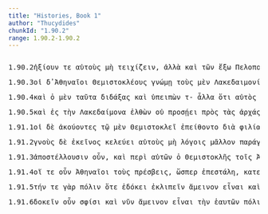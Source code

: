 ```yaml
---
title: "Histories, Book 1"
author: "Thucydides"
chunkId: "1.90.2"
range: 1.90.2-1.90.2
---
```


<pre class="greek prose syntax" data-urn="urn:cts:greekLit:tlg0003.tlg001"><p><span class="subdoc" data-subdoc="1.90.2">1.90.2</span><span class="sentence"><span class="verb " data-def="think, deem worthy, think worthy of a reward, of a punishment" data-flags="v3piia---" data-head="0" data-id="1" data-lemma="ἀξιόω">ἠξίουν </span><span class=" " data-flags="d--------" data-head="1" data-id="2" data-lemma="τε">τε </span><span class=" accusative" data-def="self, him, her, it, the very one, the same" data-flags="p-p---ma-" data-head="7" data-id="3" data-lemma="αὐτός">αὐτοὺς </span><span class=" " data-flags="d--------" data-head="5" data-id="4" data-lemma="μή">μὴ </span><span class="verb " data-def="build a wall, build, they built them" data-flags="v--pna---" data-head="7" data-id="5" data-lemma="τειχίζω">τειχίζειν</span><span class=" " data-flags="u--------" data-head="5" data-id="6" data-lemma=",">, </span><span class=" " data-def="otheruise, but, not only . . but" data-flags="c--------" data-head="1" data-id="7" data-lemma="ἀλλά">ἀλλὰ </span><span class=" " data-flags="d--------" data-head="9" data-id="8" data-lemma="καί">καὶ </span><span class=" genitive" data-flags="l-p---mg-" data-head="19" data-id="9" data-lemma="ὁ">τῶν </span><span class=" " data-def="out, out of, outside" data-flags="r--------" data-head="9" data-id="10" data-lemma="ἔξω">ἔξω </span><span class=" genitive" data-def="the Peloponnesus" data-flags="n-s---fg-" data-head="10" data-id="11" data-lemma="Πελοπόννησος">Πελοποννήσου </span><span class=" " data-def="" data-flags="d--------" data-head="15" data-id="12" data-lemma="μᾶλλον">μᾶλλον </span><span class=" dative" data-def="as great as, how great, as much as, how much, as far as, how far" data-flags="a-p---md-" data-head="14" data-id="13" data-lemma="ὅσος">ὅσοις </span><span class="verb " data-def="make to stand, stand, Aër" data-flags="v3slia---" data-head="9" data-id="14" data-lemma="ἵστημι">εἱστήκει </span><span class="verb " data-def="put down together, join in putting down, take down with, with" data-flags="v--fna---" data-head="7" data-id="15" data-lemma="συγκαθαιρέω">ξυγκαθελεῖν </span><span class=" " data-def="mip, miti, mit, in the midst of, among, between" data-flags="r--------" data-head="15" data-id="16" data-lemma="μετά">μετὰ </span><span class=" genitive" data-def="Rendic.Pont. Accad.Rom. di Arch, they, them, them" data-flags="p-p---mg-" data-head="16" data-id="17" data-lemma="σφεῖς">σφῶν </span><span class=" accusative" data-flags="l-p---ma-" data-head="19" data-id="18" data-lemma="ὁ">τοὺς </span><span class=" accusative" data-def="compassing, encircling, spires, coils" data-flags="a-p---ma-" data-head="15" data-id="19" data-lemma="περίβολος">περιβόλους</span><span class=" " data-flags="u--------" data-head="35" data-id="20" data-lemma=",">, </span><span class=" accusative" data-flags="l-s---na-" data-head="23" data-id="21" data-lemma="ὁ">τὸ </span><span class=" " data-def="indeed, of a truth, but, indeed" data-flags="d--------" data-head="35" data-id="22" data-lemma="μέν">μὲν </span><span class="verb accusative" data-def="will, wish, be willing, wish is will, willed" data-flags="v-sppena-" data-head="24" data-id="23" data-lemma="βούλομαι">βουλόμενον </span><span class=" " data-flags="c--------" data-head="29" data-id="24" data-lemma="καί">καὶ </span><span class=" accusative" data-def="viewed with suspicion, jealousy, an object of suspicion to" data-flags="a-s---na-" data-head="24" data-id="25" data-lemma="ὕποπτος">ὕποπτον </span><span class=" genitive" data-flags="l-s---fg-" data-head="27" data-id="26" data-lemma="ὁ">τῆς </span><span class=" genitive" data-def="means of knowing, mark, token, organ by which one perceives" data-flags="n-s---fg-" data-head="25" data-id="27" data-lemma="γνώμη">γνώμης </span><span class=" " data-flags="d--------" data-head="29" data-id="28" data-lemma="οὐ">οὐ </span><span class="verb nominative" data-flags="v-pppamn-" data-head="35" data-id="29" data-lemma="δηλόω">δηλοῦντες </span><span class=" " data-def="into, to, into" data-flags="r--------" data-head="29" data-id="30" data-lemma="εἰς">ἐς </span><span class=" accusative" data-flags="l-p---ma-" data-head="32" data-id="31" data-lemma="ὁ">τοὺς </span><span class=" accusative" data-flags="n-p---ma-" data-head="30" data-id="32" data-lemma="Ἀθήναιος">Ἀθηναίους</span><span class=" " data-flags="u--------" data-head="29" data-id="33" data-lemma=",">, </span><span class=" " data-def="so, thus, as, how" data-flags="d--------" data-head="45" data-id="34" data-lemma="ὡς">ὡς </span><span class=" " data-flags="c--------" data-head="1" data-id="35" data-lemma="δέ">δὲ </span><span class=" genitive" data-flags="l-s---mg-" data-head="37" data-id="36" data-lemma="ὁ">τοῦ </span><span class=" genitive" data-def="barbarous, non-Greek, foreign, all non-Greek-speaking peoples" data-flags="n-s---mg-" data-head="45" data-id="37" data-lemma="βάρβαρος">βαρβάρου</span><span class=" " data-flags="u--------" data-head="39" data-id="38" data-lemma=",">, </span><span class=" " data-flags="c--------" data-head="45" data-id="39" data-lemma="εἰ">εἰ </span><span class=" " data-def="back, back again, again, anew, encore" data-flags="d--------" data-head="41" data-id="40" data-lemma="αὖθις">αὖθις </span><span class="verb " data-def="come upon, approach, come suddenly upon" data-flags="v3saoa---" data-head="39" data-id="41" data-lemma="ἐπέρχομαι">ἐπέλθοι</span><span class=" " data-flags="u--------" data-head="39" data-id="42" data-lemma=",">, </span><span class=" " data-flags="d--------" data-head="45" data-id="43" data-lemma="οὐ">οὐκ </span><span class=" " data-flags="d--------" data-head="45" data-id="44" data-lemma="ἄν">ἂν </span><span class="verb genitive" data-flags="v-sppamg-" data-head="35" data-id="45" data-lemma="ἔχω">ἔχοντος </span><span class=" " data-def="ápa, ab, ap-ehtre" data-flags="r--------" data-head="56" data-id="46" data-lemma="ἀπό">ἀπὸ </span><span class=" genitive" data-def="strong, secure, safety, strong" data-flags="a-s---ng-" data-head="46" data-id="47" data-lemma="ἐχυρός">ἐχυροῦ </span><span class=" " data-flags="d--------" data-head="56" data-id="48" data-lemma="ποθεν">ποθέν</span><span class=" " data-flags="u--------" data-head="50" data-id="49" data-lemma=",">, </span><span class=" " data-def="like as, even as, as for instance, just as" data-flags="c--------" data-head="56" data-id="50" data-lemma="ὥσπερ">ὥσπερ </span><span class=" " data-flags="d--------" data-head="58" data-id="51" data-lemma="νῦν">νῦν </span><span class=" " data-def="from out of, from, out of, forth from" data-flags="r--------" data-head="58" data-id="52" data-lemma="ἐκ">ἐκ </span><span class=" genitive" data-flags="l-p---fg-" data-head="54" data-id="53" data-lemma="ὁ">τῶν </span><span class=" genitive" data-def="to Thebes, at Thebes, from Thebes" data-flags="n-p---fg-" data-head="52" data-id="54" data-lemma="Θῆβαι">Θηβῶν</span><span class=" " data-flags="u--------" data-head="50" data-id="55" data-lemma=",">, </span><span class="verb " data-def="set in motion, urge on, cheer on, tear, inspired" data-flags="v--pne---" data-head="45" data-id="56" data-lemma="ὁρμάω">ὁρμᾶσθαι</span><span class=" " data-flags="u--------" data-head="0" data-id="57" data-lemma="·">· </span></span><span class="sentence"><span class=" accusative" data-flags="l-s---fa-" data-head="3" data-id="1" data-lemma="ὁ">τήν </span><span class=" " data-flags="d--------" data-head="5" data-id="2" data-lemma="τε">τε </span><span class=" accusative" data-def="the Peloponnesus" data-flags="n-s---fa-" data-head="11" data-id="3" data-lemma="Πελοπόννησος">Πελοπόννησον </span><span class=" dative" data-flags="a-p---md-" data-head="3" data-id="4" data-lemma="πᾶς">πᾶσιν </span><span class="verb " data-def="Spir. Prooem., Eratosth.Prooem, say, affirm, assert, shall we say of" data-flags="v3paia---" data-head="0" data-id="5" data-lemma="φημί">ἔφασαν </span><span class=" accusative" data-def="retiring, retreat, place, means of retreat" data-flags="n-s---fa-" data-head="8" data-id="6" data-lemma="ἀναχώρησις">ἀναχώρησίν </span><span class=" " data-flags="d--------" data-head="8" data-id="7" data-lemma="τε">τε </span><span class=" " data-flags="c--------" data-head="11" data-id="8" data-lemma="καί">καὶ </span><span class=" accusative" data-def="starting-point, base of operations, place of safety" data-flags="n-s---fa-" data-head="8" data-id="9" data-lemma="ἀφορμή">ἀφορμὴν </span><span class=" accusative" data-def="sufficing, becoming, befitting, sufficient, competent to do, sufficient" data-flags="a-s---fa-" data-head="9" data-id="10" data-lemma="ἱκανός">ἱκανὴν </span><span class="verb " data-flags="v--pna---" data-head="5" data-id="11" data-lemma="εἰμί">εἶναι</span><span class=" " data-flags="u--------" data-head="0" data-id="12" data-lemma=".">. </span></span></p><p><span class="subdoc" data-subdoc="1.90.3">1.90.3</span><span class="sentence"><span class=" nominative" data-flags="l-p---mn-" data-head="3" data-id="1" data-lemma="ὁ">οἱ </span><span class=" " data-flags="d--------" data-head="21" data-id="2" data-lemma="δέ">δ̓ </span><span class=" nominative" data-flags="n-p---mn-" data-head="21" data-id="3" data-lemma="Ἀθηναῖος">Ἀθηναῖοι </span><span class=" genitive" data-flags="n-s---mg-" data-head="5" data-id="4" data-lemma="Θεμιστοκλῆς">Θεμιστοκλέους </span><span class=" dative" data-def="means of knowing, mark, token, organ by which one perceives" data-flags="n-s---fd-" data-head="21" data-id="5" data-lemma="γνώμη">γνώμῃ </span><span class=" accusative" data-flags="l-p---ma-" data-head="8" data-id="6" data-lemma="ὁ">τοὺς </span><span class=" " data-def="indeed, of a truth, but, indeed" data-flags="d--------" data-head="8" data-id="7" data-lemma="μέν">μὲν </span><span class=" accusative" data-flags="n-p---ma-" data-head="11" data-id="8" data-lemma="Λακεδαιμόνιος">Λακεδαιμονίους </span><span class=" accusative" data-def="this, u, this man here" data-flags="p-p---na-" data-head="10" data-id="9" data-lemma="οὗτος">ταῦτ̓ </span><span class="verb accusative" data-def="said, avocam, vac" data-flags="v-papama-" data-head="8" data-id="10" data-lemma="εἶπον">εἰπόντας </span><span class="verb nominative" data-def="set apart, to be parted or separated, parted from the throng" data-flags="v-papmmn-" data-head="21" data-id="11" data-lemma="ἀποκρίνω">ἀποκρινάμενοι </span><span class=" " data-flags="c--------" data-head="11" data-id="12" data-lemma="ὅτι">ὅτι </span><span class="verb " data-def="send, send, on" data-flags="v3pasa---" data-head="12" data-id="13" data-lemma="πέμπω">πέμψουσιν </span><span class=" " data-def="so, thus, as, how" data-flags="r--------" data-head="13" data-id="14" data-lemma="ὡς">ὡς </span><span class=" accusative" data-def="self, him, her, it, the very one, the same" data-flags="p-p---ma-" data-head="14" data-id="15" data-lemma="αὐτός">αὐτοὺς </span><span class=" nominative" data-def="old man, the elder, elders" data-flags="n-p---mn-" data-head="13" data-id="16" data-lemma="πρέσβυς">πρέσβεις </span><span class=" " data-def="round about, all round, on both sides, pári" data-flags="r--------" data-head="19" data-id="17" data-lemma="περί">περὶ </span><span class=" genitive" data-flags="p-p---ng-" data-head="17" data-id="18" data-lemma="ὅς">ὧν </span><span class="verb " data-flags="v3ppia---" data-head="24" data-id="19" data-lemma="λέγω">λέγουσιν </span><span class=" " data-def="straight, direct, the vertical, by the straight road" data-flags="d--------" data-head="21" data-id="20" data-lemma="εὐθύς">εὐθὺς </span><span class="verb " data-def="wish to be delivered from, get rid of" data-flags="v3paia---" data-head="0" data-id="21" data-lemma="ἀπαλλαξείω">ἀπήλλαξαν</span><span class=" " data-flags="u--------" data-head="0" data-id="22" data-lemma="·">· </span></span><span class="sentence"><span class=" accusative" data-def="Stadtrecht von Gortyn, of himself, herself, itself, itself, absolutely" data-flags="p-s---ma-" data-head="4" data-id="1" data-lemma="ἑαυτοῦ">ἑαυτὸν </span><span class=" " data-flags="d--------" data-head="3" data-id="2" data-lemma="δέ">δ̓ </span><span class="verb " data-def="urge, drive on, exhort, bid, order" data-flags="v3siia---" data-head="0" data-id="3" data-lemma="κελεύω">ἐκέλευεν </span><span class="verb " data-def="send off, away from, send away, banish" data-flags="v--pna---" data-head="14" data-id="4" data-lemma="ἀποστέλλω">ἀποστέλλειν </span><span class=" " data-def="so, thus, as, how" data-flags="d--------" data-head="6" data-id="5" data-lemma="ὡς">ὡς </span><span class=" accusative" data-flags="a-p---na-" data-head="4" data-id="6" data-lemma="τάχιστος">τάχιστα </span><span class=" nominative" data-flags="l-s---mn-" data-head="8" data-id="7" data-lemma="ὁ">ὁ </span><span class=" nominative" data-flags="n-s---mn-" data-head="3" data-id="8" data-lemma="Θεμιστοκλῆς">Θεμιστοκλῆς </span><span class=" " data-def="into, to, into" data-flags="r--------" data-head="4" data-id="9" data-lemma="εἰς">ἐς </span><span class=" accusative" data-flags="l-s---fa-" data-head="11" data-id="10" data-lemma="ὁ">τὴν </span><span class=" accusative" data-def="" data-flags="n-s---fa-" data-head="9" data-id="11" data-lemma="Λακεδαίμων">Λακεδαίμονα</span><span class=" " data-flags="u--------" data-head="4" data-id="12" data-lemma=",">, </span><span class=" accusative" data-flags="a-p---ma-" data-head="18" data-id="13" data-lemma="ἄλλος">ἄλλους </span><span class=" " data-flags="c--------" data-head="3" data-id="14" data-lemma="δέ">δὲ </span><span class=" " data-def="on the side of, in the direction of, from, at, to, práti" data-flags="r--------" data-head="21" data-id="15" data-lemma="πρός">πρὸς </span><span class=" dative" data-def="Stadtrecht von Gortyn, of himself, herself, itself, itself, absolutely" data-flags="p-s---nd-" data-head="15" data-id="16" data-lemma="ἑαυτοῦ">ἑαυτῷ </span><span class="verb accusative" data-def="take with the hand, grasp, seize, to take, having taken up" data-flags="v-papmma-" data-head="18" data-id="17" data-lemma="αἱρέω">ἑλομένους </span><span class=" nominative" data-def="old man, the elder, elders" data-flags="n-p---mn-" data-head="21" data-id="18" data-lemma="πρέσβυς">πρέσβεις </span><span class=" " data-flags="d--------" data-head="21" data-id="19" data-lemma="μή">μὴ </span><span class=" " data-def="straight, direct, the vertical, by the straight road" data-flags="d--------" data-head="21" data-id="20" data-lemma="εὐθύς">εὐθὺς </span><span class="verb " data-def="send out, forth from, bring out by calling, call" data-flags="v--pna---" data-head="23" data-id="21" data-lemma="ἐκπέμπω">ἐκπέμπειν</span><span class=" " data-flags="u--------" data-head="21" data-id="22" data-lemma=",">, </span><span class=" " data-def="otheruise, but, not only . . but" data-flags="c--------" data-head="14" data-id="23" data-lemma="ἀλλά">ἀλλ̓ </span><span class="verb " data-def="hold, direct towards, restrain, keep in check" data-flags="v--pna---" data-head="23" data-id="24" data-lemma="ἐπίσχω">ἐπισχεῖν </span><span class=" " data-flags="r--------" data-head="24" data-id="25" data-lemma="μέχρι">μέχρι </span><span class=" genitive" data-def="so large, so tall, so great, so many" data-flags="p-s---ng-" data-head="25" data-id="26" data-lemma="τοσοῦτος">τοσούτου </span><span class=" " data-def="until, till, while, until, till" data-flags="c--------" data-head="26" data-id="27" data-lemma="ἕως">ἕως </span><span class=" " data-flags="d--------" data-head="32" data-id="28" data-lemma="ἄν">ἂν </span><span class=" accusative" data-flags="l-s---na-" data-head="30" data-id="29" data-lemma="ὁ">τὸ </span><span class=" accusative" data-def="wall, city-wall, embankment" data-flags="n-s---na-" data-head="32" data-id="30" data-lemma="τεῖχος">τεῖχος </span><span class=" accusative" data-def="sufficing, becoming, befitting, sufficient, competent to do, sufficient" data-flags="a-s---na-" data-head="30" data-id="31" data-lemma="ἱκανός">ἱκανὸν </span><span class="verb " data-def="" data-flags="v3pasa---" data-head="27" data-id="32" data-lemma="αἴρω">ἄρωσιν </span><span class=" " data-def="as being, inasmuch as, since it was, the actual" data-flags="c--------" data-head="31" data-id="33" data-lemma="ὥστε">ὥστε </span><span class="verb " data-def="fight from, to fight from, fight desperately" data-flags="v--pne---" data-head="33" data-id="34" data-lemma="ἀπομάχομαι">ἀπομάχεσθαι </span><span class=" " data-def="from out of, from, out of, forth from" data-flags="r--------" data-head="34" data-id="35" data-lemma="ἐκ">ἐκ </span><span class=" genitive" data-flags="l-s---ng-" data-head="38" data-id="36" data-lemma="ὁ">τοῦ </span><span class=" genitive" data-def="of, with, by force:, constraining, applying force" data-flags="a-s---ngs" data-head="38" data-id="37" data-lemma="ἀναγκαῖος">ἀναγκαιοτάτου </span><span class=" genitive" data-def="height, height, in height" data-flags="n-s---ng-" data-head="35" data-id="38" data-lemma="ὕψος">ὕψους</span><span class=" " data-flags="u--------" data-head="0" data-id="39" data-lemma="·">· </span></span><span class="sentence"><span class="verb " data-def="build a wall, build, they built them" data-flags="v--pna---" data-head="36" data-id="1" data-lemma="τειχίζω">τειχίζειν </span><span class=" " data-flags="d--------" data-head="36" data-id="2" data-lemma="δέ">δὲ </span><span class=" accusative" data-flags="a-p---ma-" data-head="14" data-id="3" data-lemma="πᾶς">πάντας </span><span class=" " data-def="with the whole people, in a mass, body" data-flags="d--------" data-head="14" data-id="4" data-lemma="πανδημεί">πανδημεὶ </span><span class=" accusative" data-flags="l-p---ma-" data-head="14" data-id="5" data-lemma="ὁ">τοὺς </span><span class=" " data-def="in, into, in, in the district of" data-flags="r--------" data-head="5" data-id="6" data-lemma="ἐν">ἐν </span><span class=" dative" data-flags="l-s---fd-" data-head="8" data-id="7" data-lemma="ὁ">τῇ </span><span class=" dative" data-def="city, the citadel, the citadel" data-flags="n-s---fd-" data-head="6" data-id="8" data-lemma="πόλις">πόλει</span><span class=" " data-flags="u--------" data-head="14" data-id="9" data-lemma="[">[ </span><span class=" " data-flags="d--------" data-head="14" data-id="10" data-lemma="καί">καὶ </span><span class=" accusative" data-def="self, him, her, it, the very one, the same" data-flags="p-p---ma-" data-head="14" data-id="11" data-lemma="αὐτός">αὐτοὺς </span><span class=" " data-flags="d--------" data-head="14" data-id="12" data-lemma="καί">καὶ </span><span class=" accusative" data-def="woman, man, mistress, lady" data-flags="n-p---fa-" data-head="14" data-id="13" data-lemma="γυνή">γυναῖκας </span><span class=" " data-flags="c--------" data-head="1" data-id="14" data-lemma="καί">καὶ </span><span class=" accusative" data-def="child, son, daughter" data-flags="n-p---ma-" data-head="14" data-id="15" data-lemma="παῖς">παῖδας</span><span class=" " data-flags="u--------" data-head="14" data-id="16" data-lemma="]">]</span><span class=" " data-flags="u--------" data-head="14" data-id="17" data-lemma=",">, </span><span class="verb accusative" data-def="spare, spare, not destroy" data-flags="v-pppema-" data-head="32" data-id="18" data-lemma="φείδομαι">φειδομένους </span><span class=" " data-def="and not, neither . . nor, both not . . , and" data-flags="d--------" data-head="21" data-id="19" data-lemma="μήτε">μήτε </span><span class=" genitive" data-def="one's own, pertaining to oneself, private, personal, private" data-flags="a-s---ng-" data-head="21" data-id="20" data-lemma="ἴδιος">ἰδίου </span><span class=" " data-def="and not, neither . . nor, both not . . , and" data-flags="c--------" data-head="23" data-id="21" data-lemma="μήτε">μήτε </span><span class=" genitive" data-flags="a-s---ng-" data-head="21" data-id="22" data-lemma="δημόσιος">δημοσίου </span><span class=" genitive" data-def="building, structure" data-flags="n-s---ng-" data-head="18" data-id="23" data-lemma="οἰκοδόμημα">οἰκοδομήματος </span><span class=" " data-def="whence, from whom, which" data-flags="d--------" data-head="27" data-id="24" data-lemma="ὅθεν">ὅθεν </span><span class=" nominative" data-def="any one, any thing, who? what?, si se" data-flags="a-s---fn-" data-head="26" data-id="25" data-lemma="τις">τις </span><span class=" nominative" data-def="help, aid, succour, aid, assistance" data-flags="n-s---fn-" data-head="27" data-id="26" data-lemma="ὠφέλεια">ὠφελία </span><span class="verb " data-flags="v3sfim---" data-head="23" data-id="27" data-lemma="εἰμί">ἔσται </span><span class=" " data-def="into, to, into" data-flags="r--------" data-head="27" data-id="28" data-lemma="εἰς">ἐς </span><span class=" accusative" data-flags="l-s---na-" data-head="30" data-id="29" data-lemma="ὁ">τὸ </span><span class=" accusative" data-def="weorc, var[schwa]za, work" data-flags="n-s---na-" data-head="28" data-id="30" data-lemma="ἔργον">ἔργον</span><span class=" " data-flags="u--------" data-head="18" data-id="31" data-lemma=",">, </span><span class=" " data-def="otheruise, but, not only . . but" data-flags="c--------" data-head="1" data-id="32" data-lemma="ἀλλά">ἀλλὰ </span><span class="verb accusative" data-def="take down, take, down" data-flags="v-pppama-" data-head="32" data-id="33" data-lemma="καθαιρέω">καθαιροῦντας </span><span class=" accusative" data-flags="a-p---na-" data-head="33" data-id="34" data-lemma="πᾶς">πάντα</span><span class=" " data-flags="u--------" data-head="0" data-id="35" data-lemma=".">. </span></span></p><p><span class="subdoc" data-subdoc="1.90.4">1.90.4</span><span class="sentence"><span class=" " data-flags="d--------" data-head="15" data-id="1" data-lemma="καί">καὶ </span><span class=" nominative" data-flags="l-s---mn-" data-head="15" data-id="2" data-lemma="ὁ">ὁ </span><span class=" " data-def="indeed, of a truth, but, indeed" data-flags="d--------" data-head="15" data-id="3" data-lemma="μέν">μὲν </span><span class=" accusative" data-def="this, u, this man here" data-flags="p-p---na-" data-head="5" data-id="4" data-lemma="οὗτος">ταῦτα </span><span class="verb nominative" data-def="instruct, teach, taught" data-flags="v-sapamn-" data-head="6" data-id="5" data-lemma="διδάσκω">διδάξας </span><span class=" " data-flags="c--------" data-head="15" data-id="6" data-lemma="καί">καὶ </span><span class="verb nominative" data-def="say, repeat before, say by way of preface, premise, suggest" data-flags="v-sapamn-" data-head="6" data-id="7" data-lemma="ὑπεῖπον">ὑπειπὼν </span><span class=" accusative" data-flags="l-p---na-" data-head="9" data-id="8" data-lemma="ὁ">τ- </span><span class=" accusative" data-flags="p-p---na-" data-head="14" data-id="9" data-lemma="ἄλλος">ἆλλα </span><span class=" " data-flags="c--------" data-head="7" data-id="10" data-lemma="ὅτι">ὅτι </span><span class=" nominative" data-def="self, him, her, it, the very one, the same" data-flags="p-s---mn-" data-head="14" data-id="11" data-lemma="αὐτός">αὐτὸς </span><span class=" accusative" data-flags="l-p---na-" data-head="9" data-id="12" data-lemma="ὁ">τ- </span><span class=" " data-def="there, in that place, what is, happens there, events there" data-flags="d--------" data-head="9" data-id="13" data-lemma="ἐκεῖ">ἀκεῖ </span><span class="verb " data-def="pass through, pass over, experience certain for-, tunes, fare" data-flags="v3sfoa---" data-head="10" data-id="14" data-lemma="πράσσω">πράξοι </span><span class="verb " data-def="go, come, go, go away, go off" data-flags="v3siie---" data-head="0" data-id="15" data-lemma="οἴχομαι">ᾤχετο</span><span class=" " data-flags="u--------" data-head="0" data-id="16" data-lemma=".">. </span></span></p><p><span class="subdoc" data-subdoc="1.90.5">1.90.5</span><span class="sentence"><span class=" " data-flags="d--------" data-head="12" data-id="1" data-lemma="καί">καὶ </span><span class=" " data-def="into, to, into" data-flags="r--------" data-head="5" data-id="2" data-lemma="εἰς">ἐς </span><span class=" accusative" data-flags="l-s---fa-" data-head="4" data-id="3" data-lemma="ὁ">τὴν </span><span class=" accusative" data-def="" data-flags="n-s---fa-" data-head="2" data-id="4" data-lemma="Λακεδαίμων">Λακεδαίμονα </span><span class="verb nominative" data-def="ibo, start, set out, was setting out" data-flags="v-sapamn-" data-head="12" data-id="5" data-lemma="ἔρχομαι">ἐλθὼν </span><span class=" " data-flags="d--------" data-head="7" data-id="6" data-lemma="οὐ">οὐ </span><span class="verb " data-flags="v3siia---" data-head="12" data-id="7" data-lemma="πρόσειμι">προσῄει </span><span class=" " data-def="on the side of, in the direction of, from, at, to, práti" data-flags="r--------" data-head="7" data-id="8" data-lemma="πρός">πρὸς </span><span class=" accusative" data-flags="l-p---fa-" data-head="10" data-id="9" data-lemma="ὁ">τὰς </span><span class=" accusative" data-def="beginning, origin, a foundation, source" data-flags="n-p---fa-" data-head="8" data-id="10" data-lemma="ἀρχή">ἀρχάς</span><span class=" " data-flags="u--------" data-head="7" data-id="11" data-lemma=",">, </span><span class=" " data-def="otheruise, but, not only . . but" data-flags="c--------" data-head="0" data-id="12" data-lemma="ἀλλά">ἀλλὰ </span><span class="verb " data-def="carry over, across, cross over" data-flags="v3siia---" data-head="14" data-id="13" data-lemma="διάγω">διῆγε </span><span class=" " data-flags="c--------" data-head="12" data-id="14" data-lemma="καί">καὶ </span><span class="verb " data-def="allege by way, of excuse, plead in excuse, allege as an excuse that" data-flags="v3siie---" data-head="14" data-id="15" data-lemma="προφασίζομαι">προυφασίζετο</span><span class=" " data-flags="u--------" data-head="0" data-id="16" data-lemma=".">. </span></span><span class="sentence"><span class=" " data-flags="d--------" data-head="17" data-id="1" data-lemma="καί">καὶ </span><span class=" " data-def="when, when, when" data-flags="c--------" data-head="17" data-id="2" data-lemma="ὁπότε">ὁπότε </span><span class=" nominative" data-def="any one, any thing, who? what?, si se" data-flags="p-s---mn-" data-head="5" data-id="3" data-lemma="τις">τις </span><span class=" accusative" data-def="self, him, her, it, the very one, the same" data-flags="p-s---ma-" data-head="5" data-id="4" data-lemma="αὐτός">αὐτὸν </span><span class="verb " data-def="ask, inquire, learn by inquiry, ask after" data-flags="v3saom---" data-head="2" data-id="5" data-lemma="ἔρομαι">ἔροιτο </span><span class=" genitive" data-flags="l-p---mg-" data-head="9" data-id="6" data-lemma="ὁ">τῶν </span><span class=" " data-def="in, into, in, in the district of" data-flags="r--------" data-head="9" data-id="7" data-lemma="ἐν">ἐν </span><span class=" dative" data-def="coming to pass, performance, consummation, fulfilment, execution, result" data-flags="n-s---nd-" data-head="7" data-id="8" data-lemma="τέλος">τέλει </span><span class="verb genitive" data-flags="v-pppamg-" data-head="3" data-id="9" data-lemma="εἰμί">ὄντων </span><span class=" " data-flags="c--------" data-head="5" data-id="10" data-lemma="ὅτι">ὅτι </span><span class=" " data-flags="d--------" data-head="12" data-id="11" data-lemma="οὐ">οὐκ </span><span class="verb " data-def="come upon, approach, come suddenly upon" data-flags="v3spie---" data-head="10" data-id="12" data-lemma="ἐπέρχομαι">ἐπέρχεται </span><span class=" " data-flags="r--------" data-head="12" data-id="13" data-lemma="ἐπί">ἐπὶ </span><span class=" accusative" data-flags="l-s---na-" data-head="15" data-id="14" data-lemma="ὁ">τὸ </span><span class=" accusative" data-def="common, shared in common, common" data-flags="a-s---na-" data-head="13" data-id="15" data-lemma="κοινός">κοινόν</span><span class=" " data-flags="u--------" data-head="2" data-id="16" data-lemma=",">, </span><span class="verb " data-def="Spir. Prooem., Eratosth.Prooem, say, affirm, assert, shall we say of" data-flags="v3siia---" data-head="0" data-id="17" data-lemma="φημί">ἔφη </span><span class=" accusative" data-flags="l-p---ma-" data-head="19" data-id="18" data-lemma="ὁ">τοὺς </span><span class=" nominative" data-def="" data-flags="n-p---mn-" data-head="20" data-id="19" data-lemma="σύμπρεσβυς">ξυμπρέσβεις </span><span class="verb " data-def="wait for, await, dost, wait for" data-flags="v--pna---" data-head="23" data-id="20" data-lemma="ἀναμένω">ἀναμένειν</span><span class=" " data-flags="u--------" data-head="20" data-id="21" data-lemma=",">, </span><span class=" genitive" data-def="occupation, business, engagement, engagement, business" data-flags="n-s---fg-" data-head="25" data-id="22" data-lemma="ἀσχολία">ἀσχολίας </span><span class=" " data-flags="c--------" data-head="30" data-id="23" data-lemma="δέ">δέ </span><span class=" genitive" data-def="any one, any thing, who? what?, si se" data-flags="a-s---fg-" data-head="22" data-id="24" data-lemma="τις">τινος </span><span class="verb genitive" data-flags="v-sppafg-" data-head="27" data-id="25" data-lemma="εἰμί">οὔσης </span><span class=" accusative" data-def="self, him, her, it, the very one, the same" data-flags="p-p---ma-" data-head="27" data-id="26" data-lemma="αὐτός">αὐτοὺς </span><span class="verb " data-def="leave remaining, leave, fail" data-flags="v--anp---" data-head="23" data-id="27" data-lemma="ὑπολείπω">ὑπολειφθῆναι</span><span class=" " data-flags="u--------" data-head="23" data-id="28" data-lemma=",">, </span><span class="verb " data-def="receive favourably, accept, receive hospitably, admit" data-flags="v--pne---" data-head="34" data-id="29" data-lemma="προσδέχομαι">προσδέχεσθαι </span><span class=" " data-flags="c--------" data-head="17" data-id="30" data-lemma="μέντοι">μέντοι </span><span class=" " data-def="in, into, in, in the district of" data-flags="r--------" data-head="33" data-id="31" data-lemma="ἐν">ἐν </span><span class=" dative" data-def="swift, fleet, quick, quick, hasty" data-flags="a-s---nd-" data-head="31" data-id="32" data-lemma="ταχύς">τάχει </span><span class="verb " data-def="to have come, be present, had come, shall have come" data-flags="v--fna---" data-head="29" data-id="33" data-lemma="ἥκω">ἥξειν </span><span class=" " data-flags="c--------" data-head="30" data-id="34" data-lemma="καί">καὶ </span><span class="verb " data-def="wonder, marvel, marvel at, wonder" data-flags="v--pna---" data-head="34" data-id="35" data-lemma="θαυμάζω">θαυμάζειν </span><span class=" " data-def="so, thus, as, how" data-flags="c--------" data-head="35" data-id="36" data-lemma="ὡς">ὡς </span><span class=" " data-def="not yet, not, not at all" data-flags="d--------" data-head="38" data-id="37" data-lemma="οὔπω">οὔπω </span><span class="verb " data-flags="v3ppia---" data-head="36" data-id="38" data-lemma="πάρειμι">πάρεισιν</span><span class=" " data-flags="u--------" data-head="0" data-id="39" data-lemma=".">. </span></span></p><p><span class="subdoc" data-subdoc="1.91.1">1.91.1</span><span class="sentence"><span class=" nominative" data-flags="l-p---mn-" data-head="3" data-id="1" data-lemma="ὁ">οἱ </span><span class=" " data-flags="d--------" data-head="13" data-id="2" data-lemma="δέ">δὲ </span><span class="verb nominative" data-def="hear, hear, hear of, hear tell of" data-flags="v-pppamn-" data-head="13" data-id="3" data-lemma="ἀκούω">ἀκούοντες </span><span class=" dative" data-flags="l-s---md-" data-head="6" data-id="4" data-lemma="ὁ">τῷ </span><span class=" " data-def="indeed, of a truth, but, indeed" data-flags="d--------" data-head="13" data-id="5" data-lemma="μέν">μὲν </span><span class=" dative" data-flags="n-s---md-" data-head="3" data-id="6" data-lemma="Θεμιστοκλῆς">Θεμιστοκλεῖ </span><span class="verb " data-def="persuade, obey, obey" data-flags="v3piie---" data-head="13" data-id="7" data-lemma="πείθω">ἐπείθοντο </span><span class=" " data-def="through, in a line, right through" data-flags="r--------" data-head="7" data-id="8" data-lemma="διά">διὰ </span><span class=" accusative" data-def="affectionate regard, friendship, loving, affection" data-flags="n-s---fa-" data-head="8" data-id="9" data-lemma="φιλία">φιλίαν </span><span class=" genitive" data-def="self, him, her, it, the very one, the same" data-flags="p-s---mg-" data-head="9" data-id="10" data-lemma="αὐτός">αὐτοῦ</span><span class=" " data-flags="u--------" data-head="7" data-id="11" data-lemma=",">, </span><span class=" genitive" data-flags="l-p---mg-" data-head="14" data-id="12" data-lemma="ὁ">τῶν </span><span class=" " data-flags="c--------" data-head="0" data-id="13" data-lemma="δέ">δὲ </span><span class=" genitive" data-flags="p-p---mg-" data-head="16" data-id="14" data-lemma="ἄλλος">ἄλλων </span><span class="verb genitive" data-def="arrive at, come to, reach:, came up to, came to" data-flags="v-pppemg-" data-head="16" data-id="15" data-lemma="ἀφικνέομαι">ἀφικνουμένων </span><span class=" " data-flags="c--------" data-head="28" data-id="16" data-lemma="καί">καὶ </span><span class=" " data-def="clear, plain, distinct, distinctly legible, prominent" data-flags="d--------" data-head="18" data-id="17" data-lemma="σαφής">σαφῶς </span><span class="verb genitive" data-def="speak against, accuse, denounce" data-flags="v-pppamg-" data-head="16" data-id="18" data-lemma="κατηγορέω">κατηγορούντων </span><span class=" " data-flags="c--------" data-head="18" data-id="19" data-lemma="ὅτι">ὅτι </span><span class="verb " data-def="build a wall, build, they built them" data-flags="v3spie---" data-head="22" data-id="20" data-lemma="τειχίζω">τειχίζεταί </span><span class=" " data-flags="d--------" data-head="22" data-id="21" data-lemma="τε">τε </span><span class=" " data-flags="c--------" data-head="19" data-id="22" data-lemma="καί">καὶ </span><span class=" " data-flags="d--------" data-head="25" data-id="23" data-lemma="ἤδη">ἤδη </span><span class=" accusative" data-def="height, height, in height" data-flags="n-s---na-" data-head="25" data-id="24" data-lemma="ὕψος">ὕψος </span><span class="verb " data-def="a, take, receive" data-flags="v3spia---" data-head="22" data-id="25" data-lemma="λαμβάνω">λαμβάνει</span><span class=" " data-flags="u--------" data-head="16" data-id="26" data-lemma=",">, </span><span class=" " data-flags="d--------" data-head="28" data-id="27" data-lemma="οὐ">οὐκ </span><span class="verb " data-flags="v3piia---" data-head="13" data-id="28" data-lemma="ἔχω">εἶχον </span><span class=" " data-flags="c--------" data-head="28" data-id="29" data-lemma="ὅπως">ὅπως </span><span class="verb " data-flags="v3spia---" data-head="29" data-id="30" data-lemma="χρή">χρὴ </span><span class="verb " data-def="to be, disbelieve, distrust, was distrusted" data-flags="v--ana---" data-head="30" data-id="31" data-lemma="ἀπιστέω">ἀπιστῆσαι</span><span class=" " data-flags="u--------" data-head="0" data-id="32" data-lemma=".">. </span></span></p><p><span class="subdoc" data-subdoc="1.91.2">1.91.2</span><span class="sentence"><span class="verb nominative" data-def="come to know, perceive, know, know by reflection" data-flags="v-sapamn-" data-head="4" data-id="1" data-lemma="γιγνώσκω">γνοὺς </span><span class=" " data-flags="d--------" data-head="4" data-id="2" data-lemma="δέ">δὲ </span><span class=" nominative" data-def="the person there, that person, thing, the more remote" data-flags="p-s---mn-" data-head="4" data-id="3" data-lemma="ἐκεῖνος">ἐκεῖνος </span><span class="verb " data-def="urge, drive on, exhort, bid, order" data-flags="v3spia---" data-head="0" data-id="4" data-lemma="κελεύω">κελεύει </span><span class=" accusative" data-def="self, him, her, it, the very one, the same" data-flags="p-p---ma-" data-head="4" data-id="5" data-lemma="αὐτός">αὐτοὺς </span><span class=" " data-flags="d--------" data-head="9" data-id="6" data-lemma="μή">μὴ </span><span class=" dative" data-def="computation, reckoning, account, accounts" data-flags="n-p---md-" data-head="9" data-id="7" data-lemma="λόγος">λόγοις </span><span class=" " data-def="" data-flags="d--------" data-head="9" data-id="8" data-lemma="μᾶλλον">μᾶλλον </span><span class="verb " data-def="lead by, past, past" data-flags="v--pne---" data-head="4" data-id="9" data-lemma="παράγω">παράγεσθαι </span><span class=" " data-flags="c--------" data-head="8" data-id="10" data-lemma="ἤ">ἢ </span><span class="verb " data-def="send, send, on" data-flags="v--ana---" data-head="10" data-id="11" data-lemma="πέμπω">πέμψαι </span><span class=" genitive" data-def="Rendic.Pont. Accad.Rom. di Arch, they, them, them" data-flags="p-p---mg-" data-head="14" data-id="12" data-lemma="σφεῖς">σφῶν </span><span class=" genitive" data-def="self, him, her, it, the very one, the same" data-flags="a-p---mg-" data-head="12" data-id="13" data-lemma="αὐτός">αὐτῶν </span><span class=" accusative" data-def="nar-, ner-, nṛ-, nṛ" data-flags="n-p---ma-" data-head="11" data-id="14" data-lemma="ἀνήρ">ἄνδρας </span><span class=" nominative" data-def="that, Aër, any one who, anything which, whosoever, whichsoever" data-flags="p-p---mn-" data-head="19" data-id="15" data-lemma="ὅστις">οἵτινες </span><span class=" nominative" data-def="useful, good of its kind, serviceable, wholesome, for" data-flags="a-p---mn-" data-head="17" data-id="16" data-lemma="χρηστός">χρηστοὶ </span><span class=" " data-flags="c--------" data-head="15" data-id="17" data-lemma="καί">καὶ </span><span class=" " data-flags="d--------" data-head="17" data-id="18" data-lemma="πιστός">πιστῶς </span><span class="verb " data-def="carry back tidings of, report, tell of, proclaim" data-flags="v3pfia---" data-head="14" data-id="19" data-lemma="ἀναγγέλλω">ἀναγγελοῦσι </span><span class="verb nominative" data-def="look, about carefully, spy, he looked after" data-flags="v-papemn-" data-head="19" data-id="20" data-lemma="σκέπτομαι">σκεψάμενοι</span><span class=" " data-flags="u--------" data-head="0" data-id="21" data-lemma=".">. </span></span></p><p><span class="subdoc" data-subdoc="1.91.3">1.91.3</span><span class="sentence"><span class="verb " data-def="send off, away from, send away, banish" data-flags="v3ppia---" data-head="4" data-id="1" data-lemma="ἀποστέλλω">ἀποστέλλουσιν </span><span class=" " data-def="certainly, in fact, really, really" data-flags="d--------" data-head="4" data-id="2" data-lemma="οὖν">οὖν</span><span class=" " data-flags="u--------" data-head="1" data-id="3" data-lemma=",">, </span><span class=" " data-flags="c--------" data-head="0" data-id="4" data-lemma="καί">καὶ </span><span class=" " data-def="round about, all round, on both sides, pári" data-flags="r--------" data-head="12" data-id="5" data-lemma="περί">περὶ </span><span class=" genitive" data-def="self, him, her, it, the very one, the same" data-flags="p-p---mg-" data-head="5" data-id="6" data-lemma="αὐτός">αὐτῶν </span><span class=" nominative" data-flags="l-s---mn-" data-head="8" data-id="7" data-lemma="ὁ">ὁ </span><span class=" nominative" data-flags="n-s---mn-" data-head="12" data-id="8" data-lemma="Θεμιστοκλῆς">Θεμιστοκλῆς </span><span class=" dative" data-flags="l-p---md-" data-head="10" data-id="9" data-lemma="ὁ">τοῖς </span><span class=" dative" data-flags="n-p---md-" data-head="12" data-id="10" data-lemma="Ἀθήναιος">Ἀθηναίοις </span><span class=" " data-flags="d--------" data-head="12" data-id="11" data-lemma="κρύφα">κρύφα </span><span class="verb " data-def="send, send, on" data-flags="v3spia---" data-head="4" data-id="12" data-lemma="πέμπω">πέμπει </span><span class="verb nominative" data-def="urge, drive on, exhort, bid, order" data-flags="v-sppamn-" data-head="12" data-id="13" data-lemma="κελεύω">κελεύων </span><span class=" " data-def="so, thus, as, how" data-flags="d--------" data-head="15" data-id="14" data-lemma="ὡς">ὡς </span><span class=" accusative" data-def="least, worst, least" data-flags="a-p---na-" data-head="17" data-id="15" data-lemma="ἥκιστος">ἥκιστα </span><span class=" " data-def="coming to light, coming suddenly into view, appearing, present to aid, in full view" data-flags="d--------" data-head="17" data-id="16" data-lemma="ἐπιφανής">ἐπιφανῶς </span><span class="verb " data-def="hold fast, hold back, withhold, check, restrain, bridle" data-flags="v--ana---" data-head="18" data-id="17" data-lemma="κατέχω">κατασχεῖν </span><span class=" " data-flags="c--------" data-head="13" data-id="18" data-lemma="καί">καὶ </span><span class=" " data-flags="d--------" data-head="20" data-id="19" data-lemma="μή">μὴ </span><span class="verb " data-def="send forth, discharge, throw oneself, give oneself up" data-flags="v--ana---" data-head="18" data-id="20" data-lemma="ἀφίημι">ἀφεῖναι </span><span class=" " data-def="before, until, before, sooner" data-flags="c--------" data-head="20" data-id="21" data-lemma="πρίν">πρὶν </span><span class=" " data-flags="d--------" data-head="25" data-id="22" data-lemma="ἄν">ἂν </span><span class=" nominative" data-def="self, him, her, it, the very one, the same" data-flags="p-p---mn-" data-head="25" data-id="23" data-lemma="αὐτός">αὐτοὶ </span><span class=" " data-def="back, backwards, back, restore, back" data-flags="d--------" data-head="25" data-id="24" data-lemma="πάλιν">πάλιν </span><span class="verb " data-def="take care of, provide for, receive, treat, attended to" data-flags="v3pasp---" data-head="21" data-id="25" data-lemma="κομίζω">κομισθῶσιν</span><span class=" " data-flags="u--------" data-head="30" data-id="26" data-lemma="(">( </span><span class=" " data-flags="d--------" data-head="30" data-id="27" data-lemma="ἤδη">ἤδη </span><span class=" " data-def="for, yes, . . , no, ay doubtless" data-flags="d--------" data-head="30" data-id="28" data-lemma="γάρ">γὰρ </span><span class=" " data-flags="d--------" data-head="30" data-id="29" data-lemma="καί">καὶ </span><span class="verb " data-def="to have come, be present, had come, shall have come" data-flags="v3piia---" data-head="0" data-id="30" data-lemma="ἥκω">ἧκον </span><span class=" dative" data-def="self, him, her, it, the very one, the same" data-flags="p-s---md-" data-head="30" data-id="31" data-lemma="αὐτός">αὐτῷ </span><span class=" nominative" data-flags="l-p---mn-" data-head="33" data-id="32" data-lemma="ὁ">οἱ </span><span class=" nominative" data-def="" data-flags="n-p---mn-" data-head="34" data-id="33" data-lemma="σύμπρεσβυς">ξυμπρέσβεις</span><span class=" " data-flags="u--------" data-head="30" data-id="34" data-lemma=",">, </span><span class=" nominative" data-flags="n-s---mn-" data-head="39" data-id="35" data-lemma="Ἁβρώνιχος">Ἁβρώνιχός </span><span class=" " data-flags="d--------" data-head="39" data-id="36" data-lemma="τε">τε </span><span class=" nominative" data-flags="l-s---mn-" data-head="35" data-id="37" data-lemma="ὁ">ὁ </span><span class=" genitive" data-flags="n-s---mg-" data-head="35" data-id="38" data-lemma="Λυσικλῆς">Λυσικλέους </span><span class=" " data-flags="c--------" data-head="34" data-id="39" data-lemma="καί">καὶ </span><span class=" nominative" data-flags="n-s---mn-" data-head="39" data-id="40" data-lemma="Ἀριστείδης">Ἀριστείδης </span><span class=" nominative" data-flags="l-s---mn-" data-head="40" data-id="41" data-lemma="ὁ">ὁ </span><span class=" genitive" data-flags="n-s---mg-" data-head="40" data-id="42" data-lemma="Λυσίμαχος">Λυσιμάχου</span><span class=" " data-flags="u--------" data-head="44" data-id="43" data-lemma=",">, </span><span class="verb nominative" data-def="bear a message, may bring, word" data-flags="v-pppamn-" data-head="30" data-id="44" data-lemma="ἀγγέλλω">ἀγγέλλοντες </span><span class="verb " data-flags="v--pna---" data-head="44" data-id="45" data-lemma="ἔχω">ἔχειν </span><span class=" " data-def="sufficing, becoming, befitting, sufficient, competent to do, sufficient" data-flags="d--------" data-head="45" data-id="46" data-lemma="ἱκανός">ἱκανῶς </span><span class=" accusative" data-flags="l-s---na-" data-head="48" data-id="47" data-lemma="ὁ">τὸ </span><span class=" accusative" data-def="wall, city-wall, embankment" data-flags="n-s---na-" data-head="45" data-id="48" data-lemma="τεῖχος">τεῖχος</span><span class=" " data-flags="u--------" data-head="30" data-id="49" data-lemma=")">) </span><span class="verb " data-def="put to flight, terrify, alarm, to frighten" data-flags="v3siie---" data-head="0" data-id="50" data-lemma="φοβέω">ἐφοβεῖτο </span><span class=" " data-def="for, yes, . . , no, ay doubtless" data-flags="d--------" data-head="50" data-id="51" data-lemma="γάρ">γὰρ </span><span class=" " data-flags="c--------" data-head="50" data-id="52" data-lemma="μή">μὴ </span><span class=" nominative" data-flags="l-p---mn-" data-head="54" data-id="53" data-lemma="ὁ">οἱ </span><span class=" nominative" data-flags="n-p---mn-" data-head="62" data-id="54" data-lemma="Λακεδαιμόνιος">Λακεδαιμόνιοι </span><span class=" accusative" data-def="Rendic.Pont. Accad.Rom. di Arch, they, them, them" data-flags="p-p---ma-" data-head="62" data-id="55" data-lemma="σφεῖς">σφᾶς</span><span class=" " data-flags="u--------" data-head="57" data-id="56" data-lemma=",">, </span><span class=" " data-def="when, when, when" data-flags="c--------" data-head="62" data-id="57" data-lemma="ὁπότε">ὁπότε </span><span class=" " data-def="clear, plain, distinct, distinctly legible, prominent" data-flags="d--------" data-head="59" data-id="58" data-lemma="σαφής">σαφῶς </span><span class="verb " data-def="hear, hear, hear of, hear tell of" data-flags="v3paoa---" data-head="57" data-id="59" data-lemma="ἀκούω">ἀκούσειαν</span><span class=" " data-flags="u--------" data-head="57" data-id="60" data-lemma=",">, </span><span class=" " data-def="no more, no longer, no further, not now" data-flags="d--------" data-head="62" data-id="61" data-lemma="οὐκέτι">οὐκέτι </span><span class="verb " data-def="send forth, discharge, throw oneself, give oneself up" data-flags="v3pasa---" data-head="52" data-id="62" data-lemma="ἀφίημι">ἀφῶσιν</span><span class=" " data-flags="u--------" data-head="0" data-id="63" data-lemma=".">. </span></span></p><p><span class="subdoc" data-subdoc="1.91.4">1.91.4</span><span class="sentence"><span class=" nominative" data-flags="l-p---mn-" data-head="4" data-id="1" data-lemma="ὁ">οἵ </span><span class=" " data-flags="d--------" data-head="13" data-id="2" data-lemma="τε">τε </span><span class=" " data-def="certainly, in fact, really, really" data-flags="d--------" data-head="13" data-id="3" data-lemma="οὖν">οὖν </span><span class=" nominative" data-flags="n-p---mn-" data-head="11" data-id="4" data-lemma="Ἀθηναῖος">Ἀθηναῖοι </span><span class=" accusative" data-flags="l-p---ma-" data-head="6" data-id="5" data-lemma="ὁ">τοὺς </span><span class=" nominative" data-def="old man, the elder, elders" data-flags="n-p---mn-" data-head="11" data-id="6" data-lemma="πρέσβυς">πρέσβεις</span><span class=" " data-flags="u--------" data-head="8" data-id="7" data-lemma=",">, </span><span class=" " data-def="like as, even as, as for instance, just as" data-flags="c--------" data-head="11" data-id="8" data-lemma="ὥσπερ">ὥσπερ </span><span class="verb " data-def="send to, send a message, write word" data-flags="v3saip---" data-head="8" data-id="9" data-lemma="ἐπιστέλλω">ἐπεστάλη</span><span class=" " data-flags="u--------" data-head="8" data-id="10" data-lemma=",">, </span><span class="verb " data-def="hold fast, hold back, withhold, check, restrain, bridle" data-flags="v3piia---" data-head="13" data-id="11" data-lemma="κατέχω">κατεῖχον</span><span class=" " data-flags="u--------" data-head="11" data-id="12" data-lemma=",">, </span><span class=" " data-flags="c--------" data-head="0" data-id="13" data-lemma="καί">καὶ </span><span class=" nominative" data-flags="l-s---mn-" data-head="15" data-id="14" data-lemma="ὁ">ὁ </span><span class=" nominative" data-flags="n-s---mn-" data-head="22" data-id="15" data-lemma="Θεμιστοκλῆς">Θεμιστοκλῆς </span><span class="verb nominative" data-def="come upon, approach, come suddenly upon" data-flags="v-sapamn-" data-head="22" data-id="16" data-lemma="ἐπέρχομαι">ἐπελθὼν </span><span class=" dative" data-flags="l-p---md-" data-head="18" data-id="17" data-lemma="ὁ">τοῖς </span><span class=" dative" data-flags="n-p---md-" data-head="16" data-id="18" data-lemma="Λακεδαιμόνιος">Λακεδαιμονίοις </span><span class=" " data-def="here, there, here, in this material world" data-flags="d--------" data-head="22" data-id="19" data-lemma="ἐνταῦθα">ἐνταῦθα </span><span class=" " data-flags="d--------" data-head="22" data-id="20" data-lemma="δή">δὴ </span><span class=" " data-def="visible, manifest, if detected, known" data-flags="d--------" data-head="22" data-id="21" data-lemma="φανερός">φανερῶς </span><span class="verb " data-def="said, avocam, vac" data-flags="v3saia---" data-head="13" data-id="22" data-lemma="εἶπον">εἶπεν </span><span class=" " data-flags="c--------" data-head="22" data-id="23" data-lemma="ὅτι">ὅτι </span><span class=" nominative" data-flags="l-s---fn-" data-head="26" data-id="24" data-lemma="ὁ">ἡ </span><span class=" " data-def="indeed, of a truth, but, indeed" data-flags="d--------" data-head="38" data-id="25" data-lemma="μέν">μὲν </span><span class=" nominative" data-def="city, the citadel, the citadel" data-flags="n-s---fn-" data-head="28" data-id="26" data-lemma="πόλις">πόλις </span><span class=" genitive" data-def="Rendic.Pont. Accad.Rom. di Arch, they, them, them" data-flags="p-p---mg-" data-head="26" data-id="27" data-lemma="σφεῖς">σφῶν </span><span class="verb " data-def="build a wall, build, they built them" data-flags="v3srie---" data-head="23" data-id="28" data-lemma="τειχίζω">τετείχισται </span><span class=" " data-flags="d--------" data-head="28" data-id="29" data-lemma="ἤδη">ἤδη </span><span class=" " data-def="as being, inasmuch as, since it was, the actual" data-flags="c--------" data-head="28" data-id="30" data-lemma="ὥστε">ὥστε </span><span class=" nominative" data-def="sufficing, becoming, befitting, sufficient, competent to do, sufficient" data-flags="a-s---fn-" data-head="32" data-id="31" data-lemma="ἱκανός">ἱκανὴ </span><span class="verb " data-flags="v--pna---" data-head="38" data-id="32" data-lemma="εἰμί">εἶναι </span><span class="verb " data-flags="v--pna---" data-head="31" data-id="33" data-lemma="σώζω">σῴζειν </span><span class=" accusative" data-flags="l-p---ma-" data-head="35" data-id="34" data-lemma="ὁ">τοὺς </span><span class="verb accusative" data-def="dwell in, to dwell in, dwell in" data-flags="v-pppama-" data-head="33" data-id="35" data-lemma="ἐνοικέω">ἐνοικοῦντας</span><span class=" " data-flags="u--------" data-head="37" data-id="36" data-lemma=",">, </span><span class=" " data-flags="c--------" data-head="54" data-id="37" data-lemma="εἰ">εἰ </span><span class=" " data-flags="c--------" data-head="30" data-id="38" data-lemma="δέ">δέ </span><span class=" accusative" data-def="any one, any thing, who? what?, si se" data-flags="p-s---na-" data-head="40" data-id="39" data-lemma="τις">τι </span><span class="verb " data-def="will, wish, be willing, wish is will, willed" data-flags="v3ppie---" data-head="37" data-id="40" data-lemma="βούλομαι">βούλονται </span><span class=" nominative" data-flags="n-p---mn-" data-head="42" data-id="41" data-lemma="Λακεδαιμόνιος">Λακεδαιμόνιοι </span><span class=" " data-flags="c--------" data-head="40" data-id="42" data-lemma="ἤ">ἢ </span><span class=" nominative" data-flags="l-p---mn-" data-head="44" data-id="43" data-lemma="ὁ">οἱ </span><span class=" nominative" data-def="fighting along with, leagued, allied with, ally" data-flags="n-p---mn-" data-head="42" data-id="44" data-lemma="σύμμαχος">ξύμμαχοι </span><span class="verb " data-def="to be the elder, eldest, to be older than, be the eldest of" data-flags="v--pne---" data-head="40" data-id="45" data-lemma="πρεσβεύω">πρεσβεύεσθαι </span><span class=" " data-def="beside, from the side of, from beside, from, beside" data-flags="r--------" data-head="45" data-id="46" data-lemma="παρά">παρὰ </span><span class=" accusative" data-def="Rendic.Pont. Accad.Rom. di Arch, they, them, them" data-flags="p-p---ma-" data-head="46" data-id="47" data-lemma="σφεῖς">σφᾶς</span><span class=" " data-flags="u--------" data-head="37" data-id="48" data-lemma=",">, </span><span class=" " data-def="so, thus, as, how" data-flags="d--------" data-head="51" data-id="49" data-lemma="ὡς">ὡς </span><span class=" " data-def="on the side of, in the direction of, from, at, to, práti" data-flags="r--------" data-head="54" data-id="50" data-lemma="πρός">πρὸς </span><span class="verb accusative" data-def="know one from the other, distinguish, discern, to distinguish, to be distinguished, celebrated" data-flags="v-pppama-" data-head="50" data-id="51" data-lemma="διαγιγνώσκω">διαγιγνώσκοντας </span><span class=" accusative" data-flags="l-s---na-" data-head="53" data-id="52" data-lemma="ὁ">τὸ </span><span class=" accusative" data-def="remaining over, descendants, it remains" data-flags="a-s---na-" data-head="54" data-id="53" data-lemma="λοιπός">λοιπὸν </span><span class="verb " data-flags="v--pna---" data-head="38" data-id="54" data-lemma="εἶμι">ἰέναι </span><span class=" accusative" data-flags="l-p---na-" data-head="59" data-id="55" data-lemma="ὁ">τά </span><span class=" " data-flags="d--------" data-head="60" data-id="56" data-lemma="τε">τε </span><span class=" dative" data-def="Rendic.Pont. Accad.Rom. di Arch, they, them, them" data-flags="p-p---md-" data-head="59" data-id="57" data-lemma="σφεῖς">σφίσιν </span><span class=" dative" data-def="self, him, her, it, the very one, the same" data-flags="a-p---md-" data-head="57" data-id="58" data-lemma="αὐτός">αὐτοῖς </span><span class=" accusative" data-def="accompanying, companion, suitable, useful, profitable" data-flags="a-p---na-" data-head="60" data-id="59" data-lemma="σύμφορος">ξύμφορα </span><span class=" " data-flags="c--------" data-head="51" data-id="60" data-lemma="καί">καὶ </span><span class=" accusative" data-flags="l-p---na-" data-head="62" data-id="61" data-lemma="ὁ">τὰ </span><span class=" accusative" data-def="common, shared in common, common" data-flags="a-p---na-" data-head="60" data-id="62" data-lemma="κοινός">κοινά</span><span class=" " data-flags="u--------" data-head="0" data-id="63" data-lemma=".">. </span></span></p><p><span class="subdoc" data-subdoc="1.91.5">1.91.5</span><span class="sentence"><span class=" accusative" data-flags="l-s---fa-" data-head="4" data-id="1" data-lemma="ὁ">τήν </span><span class=" " data-flags="d--------" data-head="10" data-id="2" data-lemma="τε">τε </span><span class=" " data-def="for, yes, . . , no, ay doubtless" data-flags="d--------" data-head="18" data-id="3" data-lemma="γάρ">γὰρ </span><span class=" accusative" data-def="city, the citadel, the citadel" data-flags="n-s---fa-" data-head="7" data-id="4" data-lemma="πόλις">πόλιν </span><span class=" " data-flags="c--------" data-head="18" data-id="5" data-lemma="ὅτε">ὅτε </span><span class="verb " data-def="expect, think, suppose, imagine, thought" data-flags="v3siia---" data-head="5" data-id="6" data-lemma="δοκέω">ἐδόκει </span><span class="verb " data-def="leave out, pass over, leave out, pass over, fails" data-flags="v--ana---" data-head="10" data-id="7" data-lemma="ἐκλείπω">ἐκλιπεῖν </span><span class=" nominative" data-def="better:, stouter, stronger, braver, the better sort" data-flags="a-s---nnc" data-head="9" data-id="8" data-lemma="ἀμείνων">ἄμεινον </span><span class="verb " data-flags="v--pna---" data-head="6" data-id="9" data-lemma="εἰμί">εἶναι </span><span class=" " data-flags="c--------" data-head="6" data-id="10" data-lemma="καί">καὶ </span><span class=" " data-def="into, to, into" data-flags="r--------" data-head="14" data-id="11" data-lemma="εἰς">ἐς </span><span class=" accusative" data-flags="l-p---fa-" data-head="13" data-id="12" data-lemma="ὁ">τὰς </span><span class=" accusative" data-def="ship, NT, the ships" data-flags="n-p---fa-" data-head="11" data-id="13" data-lemma="ναῦς">ναῦς </span><span class="verb " data-def="go on board, embark, enter" data-flags="v--ana---" data-head="10" data-id="14" data-lemma="εἰσβαίνω">ἐσβῆναι</span><span class=" " data-flags="u--------" data-head="5" data-id="15" data-lemma=",">, </span><span class=" " data-def="without, without, without" data-flags="r--------" data-head="20" data-id="16" data-lemma="ἄνευ">ἄνευ </span><span class=" genitive" data-def="the person there, that person, thing, the more remote" data-flags="p-p---mg-" data-head="16" data-id="17" data-lemma="ἐκεῖνος">ἐκείνων </span><span class="verb " data-def="Spir. Prooem., Eratosth.Prooem, say, affirm, assert, shall we say of" data-flags="v3piia---" data-head="0" data-id="18" data-lemma="φημί">ἔφασαν </span><span class="verb nominative" data-def="come to know, perceive, know, know by reflection" data-flags="v-papamn-" data-head="18" data-id="19" data-lemma="γιγνώσκω">γνόντες </span><span class="verb " data-def="Bodl. Quarterly Record, undertake, take heart, to do" data-flags="v--ana---" data-head="22" data-id="20" data-lemma="τολμάω">τολμῆσαι</span><span class=" " data-flags="u--------" data-head="20" data-id="21" data-lemma=",">, </span><span class=" " data-flags="c--------" data-head="18" data-id="22" data-lemma="καί">καὶ </span><span class=" accusative" data-def="as great as, how great, as much as, how much, as far as, how far" data-flags="a-p---na-" data-head="27" data-id="23" data-lemma="ὅσος">ὅσα </span><span class=" " data-def="again, anew, afresh, once more, again, further, moreover" data-flags="d--------" data-head="27" data-id="24" data-lemma="αὖ">αὖ </span><span class=" " data-def="mip, miti, mit, in the midst of, among, between" data-flags="r--------" data-head="27" data-id="25" data-lemma="μετά">μετ̓ </span><span class=" genitive" data-def="the person there, that person, thing, the more remote" data-flags="p-p---mg-" data-head="25" data-id="26" data-lemma="ἐκεῖνος">ἐκείνων </span><span class="verb " data-def="take counsel, deliberate, determine, resolve after deliberation" data-flags="v--pne---" data-head="32" data-id="27" data-lemma="βουλεύω">βουλεύεσθαι</span><span class=" " data-flags="u--------" data-head="27" data-id="28" data-lemma=",">, </span><span class=" genitive" data-def="not one, no one, none, no set" data-flags="p-s---mg-" data-head="30" data-id="29" data-lemma="οὐδείς">οὐδενὸς </span><span class=" nominative" data-def="latter, last, úd, úttaras, uttamás" data-flags="a-p---mn-" data-head="32" data-id="30" data-lemma="ὕστερος">ὕστεροι </span><span class=" dative" data-def="means of knowing, mark, token, organ by which one perceives" data-flags="n-s---fd-" data-head="32" data-id="31" data-lemma="γνώμη">γνώμῃ </span><span class="verb " data-def="" data-flags="v--pna---" data-head="22" data-id="32" data-lemma="φανάω">φανῆναι</span><span class=" " data-flags="u--------" data-head="0" data-id="33" data-lemma=".">. </span></span></p><p><span class="subdoc" data-subdoc="1.91.6">1.91.6</span><span class="sentence"><span class="verb " data-def="expect, think, suppose, imagine, thought" data-flags="v--pna---" data-head="26" data-id="1" data-lemma="δοκέω">δοκεῖν </span><span class=" " data-def="certainly, in fact, really, really" data-flags="d--------" data-head="26" data-id="2" data-lemma="οὖν">οὖν </span><span class=" dative" data-def="Rendic.Pont. Accad.Rom. di Arch, they, them, them" data-flags="p-p---md-" data-head="1" data-id="3" data-lemma="σφεῖς">σφίσι </span><span class=" " data-flags="d--------" data-head="14" data-id="4" data-lemma="καί">καὶ </span><span class=" " data-flags="d--------" data-head="7" data-id="5" data-lemma="νῦν">νῦν </span><span class=" accusative" data-def="better:, stouter, stronger, braver, the better sort" data-flags="a-s---nac" data-head="7" data-id="6" data-lemma="ἀμείνων">ἄμεινον </span><span class="verb " data-flags="v--pna---" data-head="14" data-id="7" data-lemma="εἰμί">εἶναι </span><span class=" accusative" data-flags="l-s---fa-" data-head="10" data-id="8" data-lemma="ὁ">τὴν </span><span class=" genitive" data-def="Stadtrecht von Gortyn, of himself, herself, itself, itself, absolutely" data-flags="p-p---mg-" data-head="10" data-id="9" data-lemma="ἑαυτοῦ">ἑαυτῶν </span><span class=" accusative" data-def="city, the citadel, the citadel" data-flags="n-s---fa-" data-head="12" data-id="10" data-lemma="πόλις">πόλιν </span><span class=" accusative" data-def="wall, city-wall, embankment" data-flags="n-s---na-" data-head="12" data-id="11" data-lemma="τεῖχος">τεῖχος </span><span class="verb " data-flags="v--pna---" data-head="1" data-id="12" data-lemma="ἔχω">ἔχειν</span><span class=" " data-flags="u--------" data-head="7" data-id="13" data-lemma=",">, </span><span class=" " data-flags="c--------" data-head="1" data-id="14" data-lemma="καί">καὶ </span><span class=" dative" data-def="one's own, pertaining to oneself, private, personal, private" data-flags="a-s---fd-" data-head="17" data-id="15" data-lemma="ἴδιος">ἰδίᾳ </span><span class=" dative" data-flags="l-p---md-" data-head="17" data-id="16" data-lemma="ὁ">τοῖς </span><span class=" dative" data-def="citizen, freeman, fellow-citizen, belonging to, connected with one's city" data-flags="n-p---md-" data-head="18" data-id="17" data-lemma="πολίτης">πολίταις </span><span class=" " data-flags="c--------" data-head="23" data-id="18" data-lemma="καί">καὶ </span><span class=" " data-def="into, to, into" data-flags="r--------" data-head="18" data-id="19" data-lemma="εἰς">ἐς </span><span class=" accusative" data-flags="l-p---ma-" data-head="22" data-id="20" data-lemma="ὁ">τοὺς </span><span class=" accusative" data-flags="a-p---ma-" data-head="22" data-id="21" data-lemma="πᾶς">πάντας </span><span class=" accusative" data-def="fighting along with, leagued, allied with, ally" data-flags="n-p---ma-" data-head="19" data-id="22" data-lemma="σύμμαχος">ξυμμάχους </span><span class=" accusative" data-def="helping, aiding, useful, serviceable, beneficial" data-flags="a-s---nac" data-head="24" data-id="23" data-lemma="ὠφέλιμος">ὠφελιμώτερον </span><span class="verb " data-flags="v--fnm---" data-head="14" data-id="24" data-lemma="εἰμί">ἔσεσθαι</span><span class=" " data-flags="u--------" data-head="0" data-id="25" data-lemma="·">· </span></span></p></pre>
